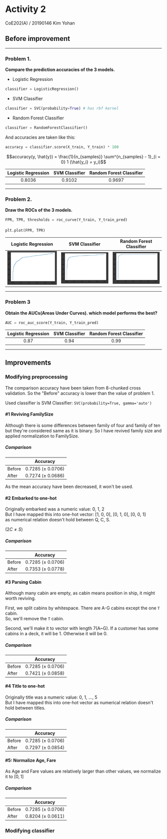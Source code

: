 # Activity 2
CoE202(A) / 20190146 Kim Yohan

## Before improvement
----
### Problem 1.
**Compare the prediction accuracies of the 3 models.**

* Logistic Regression
```py
classifier = LogisticRegression()
```
* SVM Classifier
```py
classifier = SVC(probability=True) # has rbf kernel
```
* Random Forest Classifier
```py
classifier = RandomForestClassifier()
```

And accuracies are taken like this:
```py
accuracy = classifier.score(X_train, Y_train) * 100
```
$$accuracy(y, \hat{y}) = \frac{1}{n_{samples}} \sum^{n_{samples} - 1}_{i = 0} 1 (\hat{y_i} = y_i)$$

<center>

| Logistic Regression | SVM Classifier  | Random Forest Classifier |
|:-------------------:|:---------------:|:------------------------:|
|       0.8036        |      0.9102     |          0.9697          |

</center>

----
### Problem 2.
**Draw the ROCs of the 3 models.**
```py
FPR, TPR, thresholds = roc_curve(Y_train, Y_train_pred)

plt.plot(FPR, TPR)
```

<center>

| Logistic Regression | SVM Classifier  | Random Forest Classifier |
|:-------------------:|:---------------:|:------------------------:|
|![Logistic Regression](./images/roc_logisticregression.png)|![SVM Classifier](./images/roc_svmclassifier.png)|![Random Forest Classifier](./images/roc_randomforest.png)|

</center>

----

### Problem 3
**Obtain the AUCs(Areas Under Curves). which model performs the best?**
```py
AUC = roc_auc_score(Y_train, Y_train_pred)
```

<center>

| Logistic Regression | SVM Classifier  | Random Forest Classifier |
|:-------------------:|:---------------:|:------------------------:|
|         0.87        |       0.94      |            0.99          |

</center>

----

## Improvements
### Modifying preprocessing
The comparison accuracy have been taken from 8-chunked cross validation.
So the "Before" accuracy is lower than the value of problem 1.

Used classifier is SVM Classifier: `SVC(probability=True, gamma='auto')`

#### #1 Reviving FamilySize
Although there is some differences between family of four and family of ten but they're considered same as it is binary.
So I have revived family size and applied normalization to FamilySize.

##### Comparison
|        |      Accuracy     |
|--------|-------------------|
| Before | 0.7285 (± 0.0706) |
| After  | 0.7274 (± 0.0686) |

As the mean accuracy have been decreased, it won't be used.

#### #2 Embarked to one-hot
Originally embarked was a numeric value: 0, 1, 2  
But I have mapped this into one-hot vector: [1, 0, 0], [0, 1, 0], [0, 0, 1]  
as numerical relation doesn't hold between Q, C, S.

($2C \neq S$)

##### Comparison
|        |      Accuracy     |
|--------|-------------------|
| Before | 0.7285 (± 0.0706) |
| After  | 0.7353 (± 0.0778) |

#### #3 Parsing Cabin
Although many cabin are empty, as cabin means position in ship, it might worth reviving.

First, we split cabins by whitespace.
There are A-G cabins except the one `T` cabin.  
So, we'll remove the `T` cabin.

Second, we'll make it to vector with length 7(A~G). If a customer has some cabins in a deck, it will be 1. Otherwise it will be 0.

##### Comparison
|        |      Accuracy     |
|--------|:-----------------:|
| Before | 0.7285 (± 0.0706) |
| After  | 0.7421 (± 0.0858) |

#### #4 Title to one-hot
Originally title was a numeric value: 0, 1, ..., 5  
But I have mapped this into one-hot vector as numerical relation doesn't hold between titles.

##### Comparison
|        |      Accuracy     |
|--------|:-----------------:|
| Before | 0.7285 (± 0.0706) |
| After  | 0.7297 (± 0.0854) |

#### #5: Normalize Age, Fare
As Age and Fare values are relatively larger than other values, we normalize it to $[0, 1]$

##### Comparison
|        |      Accuracy     |
|--------|:-----------------:|
| Before | 0.7285 (± 0.0706) |
| After  | 0.8204 (± 0.0611) |

<!--
#### #6: Reviving tickets
This regexp can match tickets except `LINE`: `([A-Z0-9.\/ ]+? )?\d+`.  
For `LINE`, we drop the ticket info.  

Then this can be splitted into two parts: prefix and number

As prefix represents `Embarked`, we drop it. (STON/O2 ->S, A/5. -> S, PC -> C and more...)  

The number can be used to fill cabin. There are some people with same ticket number.
They're a group so if one of them have a cabin number, we can assume others also have same cabin number.  

* Although there are some exception (`PC 17485` have `E36` and `A20`)
but most of them have same cabin number or same deck.

##### Comparison
-->

### Modifying classifier
